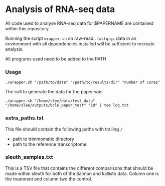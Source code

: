 # Analysis of RNA-seq data

All code used to analyse RNA-seq data for $PAPERNAME are contained within this repository.

Running the script `wrapper.sh` on raw-read `.fastq.gz` data in an environment with all dependencies installed will be sufficient to recreate analysis.

All programs used need to be added to the PATH

### Usage

`./wrapper.sh "/path/to/data" "/path/to/results/dir" "number of cores"`

The call to generate the data for the paper was

`./wrapper.sh "/home/slee/data/test_data" "/home/slee/outputs/bcl6_paper_test" "18" | tee log.txt`

### extra_paths.txt

This file should contain the following paths with trailing `/`

* path to trimmomatic directory
* path to the reference transcriptome

### sleuth_samples.txt

This is a TSV file that contains the different comparisons that should be made within sleuth for both of the Salmon and kallisto data. Column one is the treatment and column two the control.
